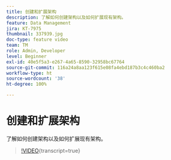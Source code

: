 ```yaml
---
title: 创建和扩展架构
description: 了解如何创建架构以及如何扩展现有架构。
feature: Data Management
jira: KT-7975
thumbnail: 337939.jpg
doc-type: feature video
team: TM
role: Admin, Developer
level: Beginner
exl-id: 40e5f5a3-e267-4a65-8590-32958bc67764
source-git-commit: 116a24a8aa123f615e08fa4ebd187b3c4c460ba2
workflow-type: ht
source-wordcount: '38'
ht-degree: 100%

---
```


# 创建和扩展架构

了解如何创建架构以及如何扩展现有架构。

>[!VIDEO](https://video.tv.adobe.com/v/337939?quality=12&learn=on){transcript=true}
